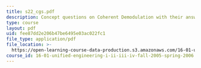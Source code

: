 ```yaml
---
title: s22_cgs.pdf
description: Concept questions on Coherent Demodulation with their answers given.
type: course
layout: pdf
uid: fee87dd2e206b47be6495e03ac022fc1
file_type: application/pdf
file_location: >-
  https://open-learning-course-data-production.s3.amazonaws.com/16-01-unified-engineering-i-ii-iii-iv-fall-2005-spring-2006/fee87dd2e206b47be6495e03ac022fc1_s22_cgs.pdf
course_id: 16-01-unified-engineering-i-ii-iii-iv-fall-2005-spring-2006
---
```

